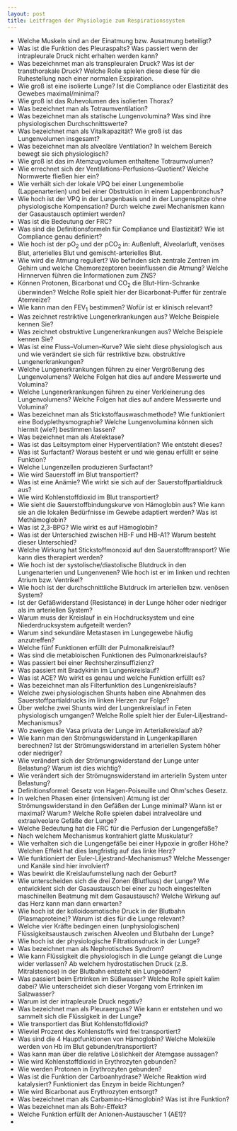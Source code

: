 ```yaml
---
layout: post
title: Leitfragen der Physiologie zum Respirationssystem
---
```


- Welche Muskeln sind an der Einatmung bzw. Ausatmung beteiligt?
- Was ist die Funktion des Pleuraspalts? Was passiert wenn der intrapleurale Druck nicht erhalten werden kann?
- Was bezeichnmet man als transpleuralen Druck? Was ist der transthorakale Druck? Welche Rolle spielen diese diese für die Ruhestellung nach einer normalen Exspiration.
- Wie groß ist eine isolierte Lunge? Ist die Compliance oder Elastizität des Gewebes maximal/minimal?
- Wie groß ist das Ruhevolumen des isolierten Thorax?
- Was bezeichnet man als Totraumventilation?
- Was bezeichnet man als statische Lungenvolumina? Was sind ihre physiologischen Durchschnittswerte?
- Was bezeichnet man als Vitalkapazität? Wie groß ist das Lungenvolumen insgesamt?
- Was bezeichnet man als alveoläre Ventilation? In welchem Bereich bewegt sie sich physiologisch?
- Wie groß ist das im Atemzugvolumen enthaltene Totraumvolumen?
- Wie errechnet sich der Ventilations-Perfusions-Quotient? Welche Normwerte fließen hier ein?
- Wie verhält sich der lokale VPQ bei einer Lungenembolie (Lappenarterien) und bei einer Obstruktion in einem Lappenbronchus?
- Wie hoch ist der VPQ in der Lungenbasis und in der Lungenspitze ohne physiologische Kompensation? Durch welche zwei Mechanismen kann der Gasaustausch optimiert werden?
- Was ist die Bedeutung der FRC?
- Was sind die Definitionsformeln für Compliance und Elastizität? Wie ist Compliance genau definiert?
- Wie hoch ist der pO<sub>2</sub> und der pCO<sub>2</sub> in: Außenluft, Alveolarluft, venöses Blut, arterielles Blut und gemischt-arterielles Blut.
- Wie wird die Atmung reguliert? Wo befinden sich zentrale Zentren im Gehirn und welche Chemorezeptoren beeinflussen die Atmung? Welche Hirnnerven führen die Informationen zum ZNS?
- Können Protonen, Bicarbonat und CO<sub>2</sub> die Blut-Hirn-Schranke überwinden? Welche Rolle spielt hier der Bicarbonat-Puffer für zentrale Atemreize?
- Wie kann man den FEV<sub>1</sub> bestimmen? Wofür ist er klinisch relevant?
- Was zeichnet restriktive Lungenerkrankungen aus? Welche Beispiele kennen Sie?
- Was zeichnet obstruktive Lungenerkrankungen aus? Welche Beispiele kennen Sie?
- Was ist eine Fluss–Volumen–Kurve? Wie sieht diese physiologisch aus und wie verändert sie sich für restriktive bzw. obstruktive Lungenerkrankungen?
- Welche Lungenerkrankungen führen zu einer Vergrößerung des Lungenvolumens? Welche Folgen hat dies auf andere Messwerte und Volumina?
- Welche Lungenerkrankungen führen zu einer Verkleinerung des Lungenvolumens? Welche Folgen hat dies auf andere Messwerte und Volumina?
- Was bezeichnet man als Stickstoffauswaschmethode? Wie funktioniert eine Bodyplethysmographie? Welche Lungenvolumina können sich hiermit (wie?) bestimmen lassen?
- Was bezeichnet man als Atelektase?
- Was ist das Leitsymptom einer Hyperventilation? Wie entsteht dieses?
- Was ist Surfactant? Woraus besteht er und wie genau erfüllt er seine Funktion?
- Welche Lungenzellen produzieren Surfactant?
- Wie wird Sauerstoff im Blut transportiert?
- Was ist eine Anämie? Wie wirkt sie sich auf der Sauerstoffpartialdruck aus?
- Wie wird Kohlenstoffdioxid im Blut transportiert?
- Wie sieht die Sauerstoffbindungskurve von Hämoglobin aus? Wie kann sie an die lokalen Bedürfnisse im Gewebe adaptiert werden? Was ist Methämoglobin?
- Was ist 2,3-BPG? Wie wirkt es auf Hämoglobin?
- Was ist der Unterschied zwischen HB-F und HB-A1? Warum besteht dieser Unterschied?
- Welche Wirkung hat Stickstoffmonoxid auf den Sauerstofftransport? Wie kann dies therapiert werden?
- Wie hoch ist der systolische/diastolische Blutdruck in den Lungenarterien und Lungenvenen? Wie hoch ist er im linken und rechten Atrium bzw. Ventrikel?
- Wie hoch ist der durchschnittliche Blutdruck im arteriellen bzw. venösen System?
- Ist der Gefäßwiderstand (Resistance) in der Lunge höher oder niedriger als im arteriellen System?
- Warum muss der Kreislauf in ein Hochdrucksystem und eine Niederdrucksystem aufgeteilt werden?
- Warum sind sekundäre Metastasen im Lungegewebe häufig anzutreffen?
- Welche fünf Funktionen erfüllt der Pulmonalkreislauf?
- Was sind die metabloischen Funktionen des Pulmonarkreislaufs?
- Was passiert bei einer Rechtsherzinsuffizienz?
- Was passiert mit Bradykinin im Lungenkreislauf?
- Was ist ACE? Wo wirkt es genau und welche Funktion erfüllt es?
- Was bezeichnet man als Filterfunktion des Lungenkreislaufs?
- Welche zwei physiologischen Shunts haben eine Abnahmen des Sauerstoffpartialdrucks im linken Herzen zur Folge?
- Über welche zwei Shunts wird der Lungenkreislauf in Feten physiologisch umgangen? Welche Rolle spielt hier der Euler-Liljestrand-Mechanismus?
- Wo zweigen die Vasa privata der Lunge im Arterialkreislauf ab?
- Wie kann man den Strömungswiderstand in Lungenkapillaren berechnen? Ist der Strömungswiderstand im arteriellen System höher oder niedriger?
- Wie verändert sich der Strömungswiderstand der Lunge unter Belastung? Warum ist dies wichtig?
- Wie verändert sich der Strömugnswiderstand im arterielln System unter Belastung?
- Definitionsformel: Gesetz von Hagen-Poiseuille und Ohm'sches Gesetz.
- In welchen Phasen einer (intensiven) Atmung ist der Strömungswiderstand in den Gefäßen der Lunge minimal? Wann ist er maximal? Warum? Welche Rolle spielen dabei intralveoläre und extraalveolare Gefäße der Lunge?
- Welche Bedeutung hat die FRC für die Perfusion der Lungengefäße?
- Nach welchem Mechanismus kontrahiert glatte Muskulatur?
- Wie verhalten sich die Lungengefäße bei einer Hypoxie in großer Höhe? Welchen Effekt hat dies langfristig auf das linke Herz?
- Wie funktioniert der Euler-Liljestrand-Mechanismus? Welche Messenger und Kanäle sind hier involviert?
- Was bewirkt die Kreislaufumstellung nach der Geburt?
- Wie unterscheiden sich die drei Zonen (Blutfluss) der Lunge? Wie entwicklent sich der Gasaustausch bei einer zu hoch eingestellten maschinellen Beatmung mit dem Gasaustausch? Welche Wirkung auf das Herz kann man dann erwarten?
- Wie hoch ist der kolloidosmotische Druck in der Blutbahn (Plasmaproteine)? Warum ist dies für die Lunge relevant?
- Welche vier Kräfte bedingen einen (unphysiologischen) Flüssigkeitsaustausch zwischen Alveolen und Blutbahn der Lunge?
- Wie hoch ist der physiologische Filtrationsdruck in der Lunge?
- Was bezeichnet man als Nephrotisches Syndrom?
- Wie kann Flüssigkeit die physiologisch in die Lunge gelangt die Lunge wider verlassen? Ab welchem hydrostatischen Druck (z.B. Mitralstenose) in der Blutbahn entsteht ein Lungeödem?
- Was passiert beim Ertrinken im Süßwasser? Welche Rolle spielt kalim dabei? Wie unterscheidet sich dieser Vorgang vom Ertrinken im Salzwasser?
- Warum ist der intrapleurale Druck negativ?
- Was bezeichnet man als Pleuraerguss? Wie kann er entstehen und wo sammelt sich die Flüssigkeit in der Lunge?
- Wie transportiert das Blut Kohlenstoffdioxid?
- Wieviel Prozent des Kohlenstoffs wird frei transportiert?
- Was sind die 4 Hauptfunktionen von Hämoglobin? Welche Moleküle werden von Hb im Blut gebunden/transportiert?
- Was kann man über die relative Löslichkeit der Atemgase aussagen?
- Wie wird Kohlenstoffdioxid in Erythrozyten gebunden?
- Wie werden Protonen in Erythrozyten gebunden?
- Was ist die Funktion der Carboanhydrase? Welche Reaktion wird katalysiert? Funktioniert das Enzym in beide Richtungen?
- Wie wird Bicarbonat aus Erythrozyten entsorgt?
- Was bezeichnet man als Carbamino-Hämoglobin? Was ist ihre Funktion?
- Was bezeichnet man als Bohr-Effekt?
- Welche Funktion erfüllt der Anionen-Austauscher 1 (AE1)?
- 
